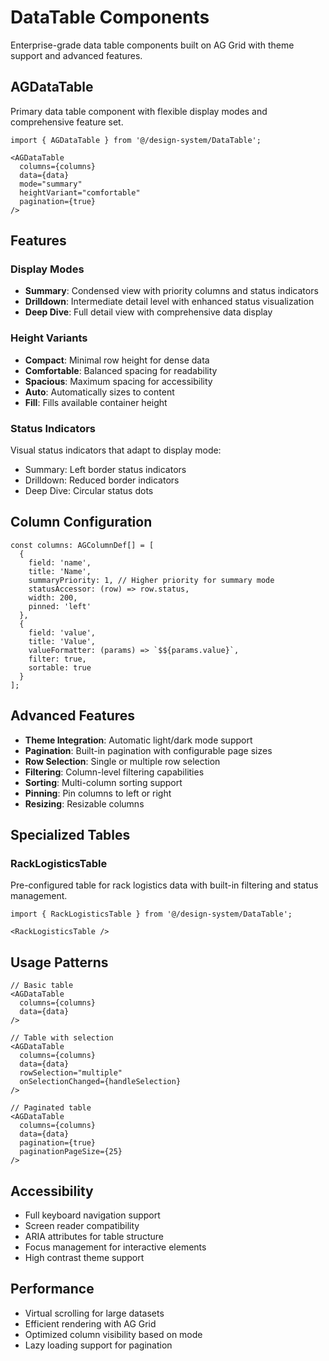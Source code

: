 # DataTable Components

Enterprise-grade data table components built on AG Grid with theme support and advanced features.

## AGDataTable

Primary data table component with flexible display modes and comprehensive feature set.

```tsx
import { AGDataTable } from '@/design-system/DataTable';

<AGDataTable 
  columns={columns}
  data={data}
  mode="summary"
  heightVariant="comfortable"
  pagination={true}
/>
```

## Features

### Display Modes
- **Summary**: Condensed view with priority columns and status indicators
- **Drilldown**: Intermediate detail level with enhanced status visualization
- **Deep Dive**: Full detail view with comprehensive data display

### Height Variants
- **Compact**: Minimal row height for dense data
- **Comfortable**: Balanced spacing for readability
- **Spacious**: Maximum spacing for accessibility
- **Auto**: Automatically sizes to content
- **Fill**: Fills available container height

### Status Indicators
Visual status indicators that adapt to display mode:
- Summary: Left border status indicators
- Drilldown: Reduced border indicators
- Deep Dive: Circular status dots

## Column Configuration

```tsx
const columns: AGColumnDef[] = [
  {
    field: 'name',
    title: 'Name',
    summaryPriority: 1, // Higher priority for summary mode
    statusAccessor: (row) => row.status,
    width: 200,
    pinned: 'left'
  },
  {
    field: 'value',
    title: 'Value',
    valueFormatter: (params) => `$${params.value}`,
    filter: true,
    sortable: true
  }
];
```

## Advanced Features

- **Theme Integration**: Automatic light/dark mode support
- **Pagination**: Built-in pagination with configurable page sizes
- **Row Selection**: Single or multiple row selection
- **Filtering**: Column-level filtering capabilities
- **Sorting**: Multi-column sorting support
- **Pinning**: Pin columns to left or right
- **Resizing**: Resizable columns

## Specialized Tables

### RackLogisticsTable
Pre-configured table for rack logistics data with built-in filtering and status management.

```tsx
import { RackLogisticsTable } from '@/design-system/DataTable';

<RackLogisticsTable />
```

## Usage Patterns

```tsx
// Basic table
<AGDataTable 
  columns={columns}
  data={data}
/>

// Table with selection
<AGDataTable 
  columns={columns}
  data={data}
  rowSelection="multiple"
  onSelectionChanged={handleSelection}
/>

// Paginated table
<AGDataTable 
  columns={columns}
  data={data}
  pagination={true}
  paginationPageSize={25}
/>
```

## Accessibility

- Full keyboard navigation support
- Screen reader compatibility
- ARIA attributes for table structure
- Focus management for interactive elements
- High contrast theme support

## Performance

- Virtual scrolling for large datasets
- Efficient rendering with AG Grid
- Optimized column visibility based on mode
- Lazy loading support for pagination 